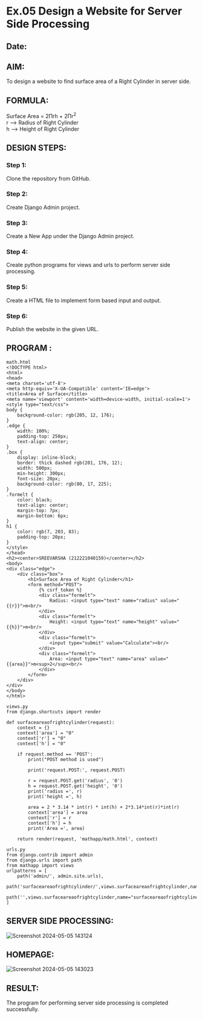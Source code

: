 # Ex.05 Design a Website for Server Side Processing
## Date:

## AIM:
To design a website to find surface area of a Right Cylinder in server side.

## FORMULA:
Surface Area = 2Πrh + 2Πr<sup>2</sup>
<br>r --> Radius of Right Cylinder
<br>h --> Height of Right Cylinder

## DESIGN STEPS:

### Step 1:
Clone the repository from GitHub.

### Step 2:
Create Django Admin project.

### Step 3:
Create a New App under the Django Admin project.

### Step 4:
Create python programs for views and urls to perform server side processing.

### Step 5:
Create a HTML file to implement form based input and output.

### Step 6:
Publish the website in the given URL.

## PROGRAM :
```
math.html
<!DOCTYPE html>
<html>
<head>
<meta charset='utf-8'>
<meta http-equiv='X-UA-Compatible' content='IE=edge'>
<title>Area of Surface</title>
<meta name='viewport' content='width=device-width, initial-scale=1'>
<style type="text/css">
body {
    background-color: rgb(205, 12, 176);
}
.edge {
    width: 100%;
    padding-top: 250px;
    text-align: center;
}
.box {
    display: inline-block;
    border: thick dashed rgb(201, 176, 12);
    width: 500px;
    min-height: 300px;
    font-size: 20px;
    background-color: rgb(80, 17, 225);
}
.formelt {
    color: black;
    text-align: center;
    margin-top: 7px;
    margin-bottom: 6px;
}
h1 {
    color: rgb(7, 203, 83);
    padding-top: 20px;
}
</style>
</head>
<h2><center>SREEVARSHA (212221040159)</center></h2>
<body>
<div class="edge">
    <div class="box">
        <h1>Surface Area of Right Cylinder</h1>
        <form method="POST">
            {% csrf_token %}
            <div class="formelt">
                Radius: <input type="text" name="radius" value="{{r}}">m<br/>
            </div>
            <div class="formelt">
                Height: <input type="text" name="height" value="{{h}}">m<br/>
            </div>
            <div class="formelt">
                <input type="submit" value="Calculate"><br/>
            </div>
            <div class="formelt">
                Area: <input type="text" name="area" value="{{area}}">m<sup>2</sup><br/>
            </div>
        </form>
    </div>
</div>
</body>
</html>

views.py
from django.shortcuts import render

def surfaceareaofrightcylinder(request):
    context = {}
    context['area'] = "0"
    context['r'] = "0"
    context['h'] = "0"
    
    if request.method == 'POST':
        print("POST method is used")
        
        print('request.POST:', request.POST)
        
        r = request.POST.get('radius', '0') 
        h = request.POST.get('height', '0') 
        print('radius =', r)
        print('height =', h)
        
        area = 2 * 3.14 * int(r) * int(h) + 2*3.14*int(r)*int(r)
        context['area'] = area
        context['r'] = r
        context['h'] = h
        print('Area =', area)
    
    return render(request, 'mathapp/math.html', context)

urls.py
from django.contrib import admin
from django.urls import path
from mathapp import views
urlpatterns = [
    path('admin/', admin.site.urls),
    path('surfaceareaofrightcylinder/',views.surfaceareaofrightcylinder,name="surfaceareaofrightcylinder"),
    path('',views.surfaceareaofrightcylinder,name="surfaceareaofrightcylinderroot")
]
```


## SERVER SIDE PROCESSING:
![Screenshot 2024-05-05 143124](https://github.com/sreevarshad/MathServer/assets/128129573/11beacda-b5be-4819-bdf5-73e7e51c7152)



## HOMEPAGE:
![Screenshot 2024-05-05 143023](https://github.com/sreevarshad/MathServer/assets/128129573/27359708-304d-48c2-bb54-e775d9ff9388)



## RESULT:
The program for performing server side processing is completed successfully.
